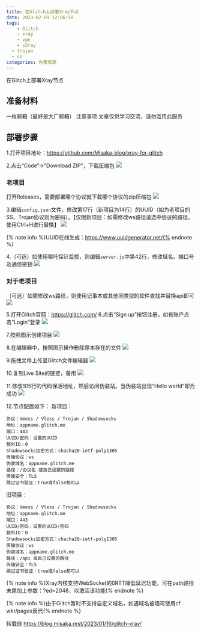 ```yaml
---
title: 在Glitch上部署Xray节点
date: 2023-02-09 12:06:59
tags:
	- Glitch
	- xray
	- vpn
	- v2ray
  - trojan
  - ss
categories: 免费资源
---
```

在Glitch上部署Xray节点
<!--more-->
## 准备材料
一枚邮箱（最好是大厂邮箱）
注意事项
文章仅供学习交流，请勿滥用此服务

## 部署步骤
1.打开项目地址：https://github.com/Misaka-blog/xray-for-glitch

2.点击“Code”→“Download ZIP”，下载压缩包
![](https://img.baxx.eu.org/202302112147117.png)


### 老项目
打开Releases，需要部署哪个协议就下载哪个协议的zip压缩包
![](https://img.baxx.eu.org/202302112147098.png)


3.编辑```config.json```文件，修改第17行（新项目为14行）的UUID（如为老项目的SS、Trojan协议则为密码）。【仅限新项目：如需修改ws路径请选中协议的路径，使用Ctrl+H进行替换】
![](https://img.baxx.eu.org/202302112148474.png)

{% note info %}UUID在线生成：https://www.uuidgenerator.net/{% endnote %}

4.（可选）如使用哪吒探针监控，则编辑```server.js```中第42行，修改域名、端口号及通信密钥
![](https://img.baxx.eu.org/202302112148972.png)

### 对于老项目
（可选）如需修改ws路径，则使用记事本或其他同类型的软件查找并替换api即可
![](https://img.baxx.eu.org/202302112152979.png)


5.打开Glitch官网：https://glitch.com/
6.点击“Sign up”按钮注册，如有账户点击“Login”登录
![](https://img.baxx.eu.org/202302112153147.png)

7.按照图示创建项目
![](https://img.baxx.eu.org/202302112154827.png)

8.在编辑器中，按照图示操作删除原本存在的文件
![](https://img.baxx.eu.org/202302112154245.png)

9.拖拽文件上传至Glitch文件编辑器
![](https://img.baxx.eu.org/202302112155721.png)

10.复制Live Site的链接，备用
![](https://img.baxx.eu.org/202302112155080.png)

11.修改105行的代码保活地址，然后访问伪装站。当伪装站出现“Hello world”即为成功
![](https://img.baxx.eu.org/202302112156378.png)

12.节点配置如下：
新项目：
```
协议：Vmess / Vless / Trojan / Shadowsocks
地址：appname.glitch.me
端口：443
UUID/密码：设置的UUID
额外ID：0
Shadowsocks加密方式：chacha20-ietf-poly1305
传输协议：ws
伪装域名：appname.glitch.me
路径：/协议名 或自己设置的路径
传输安全：TLS
跳过证书验证：true或false都可以
```
旧项目：
```
协议：Vmess / Vless / Trojan / Shadowsocks
地址：appname.glitch.me
端口：443
UUID/密码：设置的UUID/密码
额外ID：0
Shadowsocks加密方式：chacha20-ietf-poly1305
传输协议：ws
伪装域名：appname.glitch.me
路径：/api 或自己设置的路径
传输安全：TLS
跳过证书验证：true或false都可以
```
{% note info %}Xray内核支持WebSocket的0RTT降低延迟功能，可在path路径末尾加上参数：?ed=2048，以激活该功能{% endnote %}

{% note info %}由于Glitch暂时不支持自定义域名，如遇域名被墙可使用cf wkr/pages反代{% endnote %}

转载自 https://blog.misaka.rest/2023/01/16/glitch-xray/
